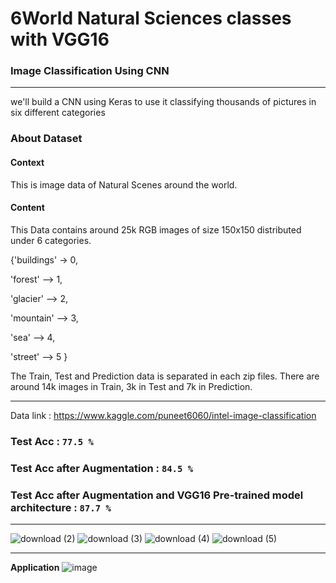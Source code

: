 # 6World Natural Sciences classes with VGG16

### Image Classification Using CNN

________

we'll build a CNN using Keras to use it classifying thousands of pictures in six different categories

### **About Dataset**

#### **Context**
This is image data of Natural Scenes around the world.

#### **Content**
This Data contains around 25k RGB images of size 150x150 distributed under 6 categories.

{'buildings' -> 0,

'forest'    --> 1,

'glacier'   --> 2,

'mountain'  --> 3,

'sea'       --> 4,

'street'    --> 5 }

The Train, Test and Prediction data is separated in each zip files. There are around 14k images in Train, 3k in Test and 7k in Prediction.
_____

Data link : https://www.kaggle.com/puneet6060/intel-image-classification

### Test Acc : **`77.5 %`**
### Test Acc after Augmentation : **`84.5 %`**
### Test Acc after Augmentation and **VGG16** Pre-trained model architecture : **`87.7 %`**
____

![download (2)](https://user-images.githubusercontent.com/44786324/171673064-c97c9141-df95-42fb-9ad8-7255beabcff4.png)
![download (3)](https://user-images.githubusercontent.com/44786324/171673130-3baf9d40-d7dc-432c-b847-6ceeaefa04fa.png)
![download (4)](https://user-images.githubusercontent.com/44786324/171673179-73bc2794-2908-4165-9419-6785fcf5d9bc.png)
![download (5)](https://user-images.githubusercontent.com/44786324/171673499-b8c1dcdf-410d-4c1f-9383-9b0b403451d8.png)
____
**Application**
![image](https://user-images.githubusercontent.com/44786324/174949403-83d40eac-968a-4d67-85d1-bca3317bcd50.png)



